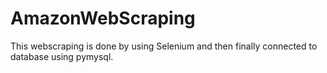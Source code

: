 # AmazonWebScraping
This webscraping is done by using Selenium and then finally connected to database using pymysql.
